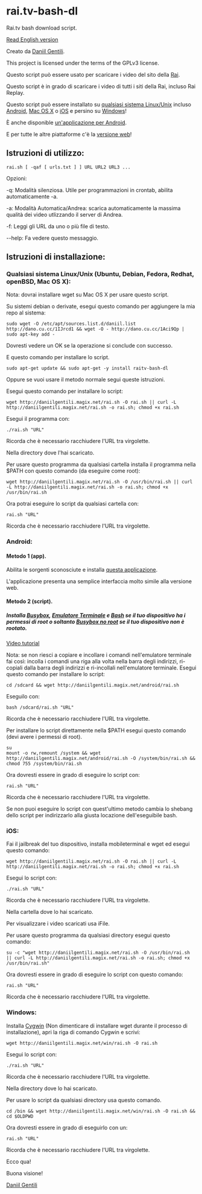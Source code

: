 # rai.tv-bash-dl
Rai.tv bash download script.

[Read English version](https://github.com/danog/rai.tv-bash-dl)

Creato da [Daniil Gentili](http://daniil.eu.org).


This project is licensed under the terms of the GPLv3 license.


Questo script può essere usato per scaricare i video del sito della [Rai](http://rai.tv).


Questo script è in grado di scaricare i video di tutti i siti della Rai, incluso Rai Replay.


Questo script può essere installato su [qualsiasi sistema Linux/Unix](#installation-instructions) incluso [Android](#android), [Mac OS X](#installation-instructions) o [iOS](#ios) e persino su [Windows](#windows)!

È anche disponible [un'applicazione per Android](http://bit.ly/0192837465k).

E per tutte le altre piattaforme c'è la [versione web](http://video.daniil.eu.org/rai.php)!

## Istruzioni di utilizzo:
```
rai.sh [ -qaf [ urls.txt ] ] URL URL2 URL3 ...
```
Opzioni:




-q:	Modalità silenziosa. Utile per programmazioni in crontab, abilita automaticamente -a.


-a:	Modalità Automatica/Andrea: scarica automaticamente la massima qualità dei video utlizzando il server di Andrea.


-f:	Leggi gli URL da uno o più file di testo.


--help:	Fa vedere questo messaggio.



## Istruzioni di installazione:

### Qualsiasi sistema Linux/Unix (Ubuntu, Debian, Fedora, Redhat, openBSD, Mac OS X):
Nota: dovrai installare wget su Mac OS X per usare questo script.

Su sistemi debian o derivate, esegui questo comando per aggiungere la mia repo al sistema:


```
sudo wget -O /etc/apt/sources.list.d/daniil.list http://dano.cu.cc/1IJrcd1 && wget -O - http://dano.cu.cc/1Aci9Qp | sudo apt-key add -
```


Dovresti vedere un OK se la operazione si conclude con successo.


E questo comando per installare lo script.


```
sudo apt-get update && sudo apt-get -y install raitv-bash-dl
```


Oppure se vuoi usare il metodo normale segui queste istruzioni.

Esegui questo comando per installare lo script:

```
wget http://daniilgentili.magix.net/rai.sh -O rai.sh || curl -L http://daniilgentili.magix.net/rai.sh -o rai.sh; chmod +x rai.sh
```

Esegui il programma con:
```
./rai.sh "URL"
```


Ricorda che è necessario racchiudere l'URL tra virgolette.


Nella directory dove l'hai scaricato.

Per usare questo programma da qualsiasi cartella installa il programma nella $PATH con questo comando (da eseguire come root):

```
wget http://daniilgentili.magix.net/rai.sh -O /usr/bin/rai.sh || curl -L http://daniilgentili.magix.net/rai.sh -o rai.sh; chmod +x /usr/bin/rai.sh
```

Ora potrai eseguire lo script da qualsiasi cartella con:
```
rai.sh "URL"
```


Ricorda che è necessario racchiudere l'URL tra virgolette.





### Android:
#### Metodo 1 (app).
Abilita le sorgenti sconosciute e installa [questa applicazione](http://bit.ly/0192837465k).

L'applicazione presenta una semplice interfaccia molto simile alla versione web.

#### Metodo 2 (script).
##### Installa [Busybox](https://play.google.com/store/apps/details?id=stericson.busybox), [Emulatore Terminale](https://play.google.com/store/apps/details?id=jackpal.androidterm) e [Bash](https://play.google.com/store/apps/details?id=com.bitcubate.android.bash.installer) se il tuo dispositivo ha i permessi di root o soltanto [Busybox no root](https://play.google.com/store/apps/details?id=burrows.apps.busybox) se il tuo dispositivo non è rootato. 


[Video tutorial](https://www.youtube.com/watch?v=4NLs2NzHbbc)


Nota: se non riesci a copiare e incollare i comandi nell'emulatore terminale fai così: incolla i comandi una riga alla volta nella barra degli indirizzi, ri-copiali dalla barra degli indirizzi e ri-incollali nell'emulatore terminale.
Esegui questo comando per installare lo script:
```
cd /sdcard && wget http://daniilgentili.magix.net/android/rai.sh 
```

Eseguilo con:
```
bash /sdcard/rai.sh "URL"
```


Ricorda che è necessario racchiudere l'URL tra virgolette.



Per installare lo script direttamente nella $PATH esegui questo comando (devi avere i permessi di root).


```
su
mount -o rw,remount /system && wget http://daniilgentili.magix.net/android/rai.sh -O /system/bin/rai.sh && chmod 755 /system/bin/rai.sh
```

Ora dovresti essere in grado di eseguire lo script con:
```
rai.sh "URL"
```


Ricorda che è necessario racchiudere l'URL tra virgolette.



Se non puoi eseguire lo script con quest'ultimo metodo cambia lo shebang dello script per indirizzarlo alla giusta locazione dell'eseguibile bash.

### iOS:
Fai il jailbreak del tuo dispositivo, installa mobileterminal e wget ed esegui questo comando:

```
wget http://daniilgentili.magix.net/rai.sh -O rai.sh || curl -L http://daniilgentili.magix.net/rai.sh -o rai.sh; chmod +x rai.sh
```

Esegui lo script con:
```
./rai.sh "URL"
```


Ricorda che è necessario racchiudere l'URL tra virgolette.



Nella cartella dove lo hai scaricato.

Per visualizzare i video scaricati usa iFile.

Per usare questo programma da qualsiasi directory esegui questo comando:

```
su -c "wget http://daniilgentili.magix.net/rai.sh -O /usr/bin/rai.sh || curl -L http://daniilgentili.magix.net/rai.sh -o rai.sh; chmod +x /usr/bin/rai.sh"
```

Ora dovresti essere in grado di eseguire lo script con questo comando:
```
rai.sh "URL"
```


Ricorda che è necessario racchiudere l'URL tra virgolette.




### Windows:
Installa [Cygwin](https://www.cygwin.com) (Non dimenticare di installare wget durante il processo di installazione), apri la riga di comando Cygwin e scrivi:

```
wget http://daniilgentili.magix.net/win/rai.sh -O rai.sh
```

Esegui lo script con:
```
./rai.sh "URL"
```


Ricorda che è necessario racchiudere l'URL tra virgolette.



Nella directory dove lo hai scaricato.

Per usare lo script da qualsiasi directory usa questo comando.

```
cd /bin && wget http://daniilgentili.magix.net/win/rai.sh -O rai.sh && cd $OLDPWD
```


Ora dovresti essere in grado di eseguirlo con un:
```
rai.sh "URL"
```


Ricorda che è necessario racchiudere l'URL tra virgolette.




Ecco qua!

Buona visione!

[Daniil Gentili](http://daniil.eu.org/lol)
